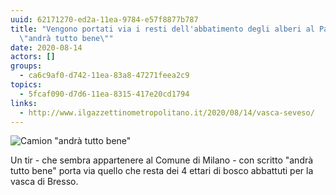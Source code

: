 ```yaml
---
uuid: 62171270-ed2a-11ea-9784-e57f8877b787
title: "Vengono portati via i resti dell'abbatimento degli alberi al Parco Nord:
  \"andrà tutto bene\""
date: 2020-08-14
actors: []
groups:
  - ca6c9af0-d742-11ea-83a8-47271feea2c9
topics:
  - 5fcaf090-d7d6-11ea-8315-417e20cd1794
links:
  - http://www.ilgazzettinometropolitano.it/2020/08/14/vasca-seveso/
---
```

![Camion "andrà tutto bene"](../../static/media/events/62171270-ed2a-11ea-9784-e57f8877b787/schermata-2020-08-13-alle-23.54.59-1536x827.png "Camion \"andrà tutto bene\"")

Un tir - che sembra appartenere al Comune di Milano - con scritto "andrà tutto bene" porta via quello che resta dei 4 ettari di bosco abbattuti per la vasca di Bresso.